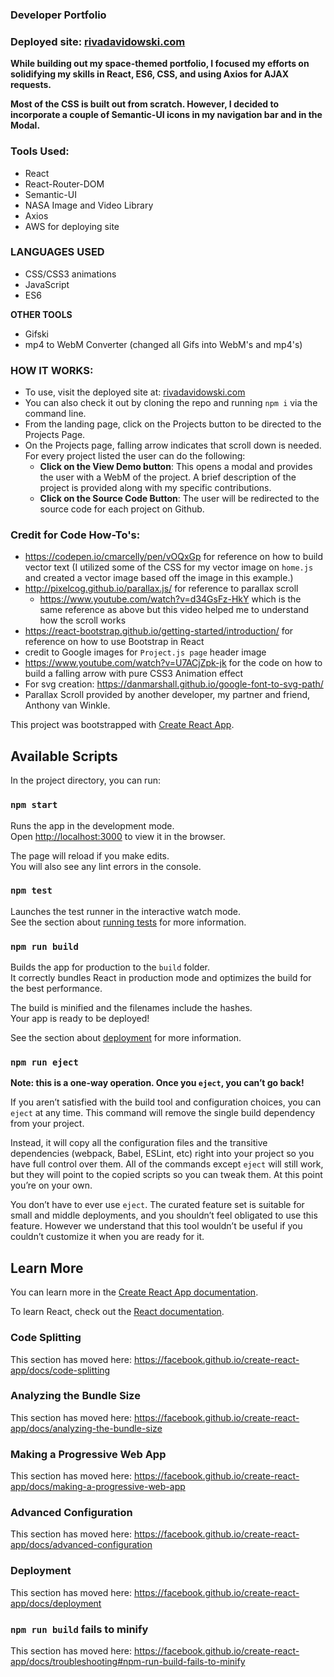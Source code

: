 ### Developer Portfolio

### Deployed site: [rivadavidowski.com](https://www.rivadavidowski.com/)

**While building out my space-themed portfolio, I focused my efforts on solidifying my skills in React, ES6, CSS, and using Axios for AJAX requests.**

**Most of the CSS is built out from scratch. However, I decided to incorporate a couple of Semantic-UI icons in my navigation bar and in the Modal.**


### Tools Used:

* React
* React-Router-DOM
* Semantic-UI 
* NASA Image and Video Library
* Axios
* AWS for deploying site

### LANGUAGES USED

* CSS/CSS3 animations
* JavaScript
* ES6

**OTHER TOOLS**

- Gifski
-  mp4 to WebM Converter (changed all Gifs into WebM's and mp4's)

### HOW IT WORKS:

- To use, visit the deployed site at: [rivadavidowski.com](https://www.rivadavidowski.com/)
- You can also check it out by cloning the repo and running `npm i` via the command line. 
- From the landing page, click on the Projects button to be directed to the Projects Page.
- On the Projects page, falling arrow indicates that scroll down is needed. For every project listed the user can do the following:
    - **Click on the View Demo button**: This opens a modal and provides the user with a WebM of the project. A brief description of the project is provided along with my specific contributions.
    - **Click on the Source Code Button**: The user will be redirected to the source code for each project on Github.
      
### Credit for Code How-To's:

* https://codepen.io/cmarcelly/pen/vOQxGp for reference on how to build vector text (I utilized some of the CSS for my vector image on `home.js` and created a vector image based off the image in this example.)
* http://pixelcog.github.io/parallax.js/ for reference to parallax scroll 
  * https://www.youtube.com/watch?v=d34GsFz-HkY which is the same reference as above but this video helped me to understand how the scroll works
* https://react-bootstrap.github.io/getting-started/introduction/ for reference on how to use Bootstrap in React
* credit to Google images for `Project.js page` header image
* https://www.youtube.com/watch?v=U7ACjZpk-jk for the code on how to build a falling arrow with pure CSS3 Animation effect
* For svg creation: https://danmarshall.github.io/google-font-to-svg-path/
* Parallax Scroll provided by another developer, my partner and friend, Anthony van Winkle.


This project was bootstrapped with [Create React App](https://github.com/facebook/create-react-app).

## Available Scripts

In the project directory, you can run:

### `npm start`

Runs the app in the development mode.<br />
Open [http://localhost:3000](http://localhost:3000) to view it in the browser.

The page will reload if you make edits.<br />
You will also see any lint errors in the console.

### `npm test`

Launches the test runner in the interactive watch mode.<br />
See the section about [running tests](https://facebook.github.io/create-react-app/docs/running-tests) for more information.

### `npm run build`

Builds the app for production to the `build` folder.<br />
It correctly bundles React in production mode and optimizes the build for the best performance.

The build is minified and the filenames include the hashes.<br />
Your app is ready to be deployed!

See the section about [deployment](https://facebook.github.io/create-react-app/docs/deployment) for more information.

### `npm run eject`

**Note: this is a one-way operation. Once you `eject`, you can’t go back!**

If you aren’t satisfied with the build tool and configuration choices, you can `eject` at any time. This command will remove the single build dependency from your project.

Instead, it will copy all the configuration files and the transitive dependencies (webpack, Babel, ESLint, etc) right into your project so you have full control over them. All of the commands except `eject` will still work, but they will point to the copied scripts so you can tweak them. At this point you’re on your own.

You don’t have to ever use `eject`. The curated feature set is suitable for small and middle deployments, and you shouldn’t feel obligated to use this feature. However we understand that this tool wouldn’t be useful if you couldn’t customize it when you are ready for it.

## Learn More

You can learn more in the [Create React App documentation](https://facebook.github.io/create-react-app/docs/getting-started).

To learn React, check out the [React documentation](https://reactjs.org/).

### Code Splitting

This section has moved here: https://facebook.github.io/create-react-app/docs/code-splitting

### Analyzing the Bundle Size

This section has moved here: https://facebook.github.io/create-react-app/docs/analyzing-the-bundle-size

### Making a Progressive Web App

This section has moved here: https://facebook.github.io/create-react-app/docs/making-a-progressive-web-app

### Advanced Configuration

This section has moved here: https://facebook.github.io/create-react-app/docs/advanced-configuration

### Deployment

This section has moved here: https://facebook.github.io/create-react-app/docs/deployment

### `npm run build` fails to minify

This section has moved here: https://facebook.github.io/create-react-app/docs/troubleshooting#npm-run-build-fails-to-minify
